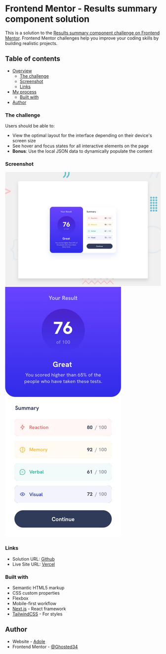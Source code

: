 # Frontend Mentor - Results summary component solution

This is a solution to the [Results summary component challenge on Frontend Mentor](https://www.frontendmentor.io/challenges/results-summary-component-CE_K6s0maV). Frontend Mentor challenges help you improve your coding skills by building realistic projects.

## Table of contents

- [Overview](#overview)
  - [The challenge](#the-challenge)
  - [Screenshot](#screenshot)
  - [Links](#links)
- [My process](#my-process)
  - [Built with](#built-with)
- [Author](#author)

### The challenge

Users should be able to:

- View the optimal layout for the interface depending on their device's screen size
- See hover and focus states for all interactive elements on the page
- **Bonus**: Use the local JSON data to dynamically populate the content

### Screenshot

![Desktop View](assets/design/desktop-preview.jpg)
![Mobile View](assets/design/mobile-design.jpg)

### Links

- Solution URL: [Github](https://github.com/Ghosted34/results-summary)
- Live Site URL: [Vercel](https://resulum.vercel.app/)

### Built with

- Semantic HTML5 markup
- CSS custom properties
- Flexbox
- Mobile-first workflow
- [Next.js](https://nextjs.org/) - React framework
- [TailwindCSS](https://tailwindcss.com/) - For styles

## Author

- Website - [Adole](https://adolejerome.netlify.app)
- Frontend Mentor - [@Ghosted34](https://www.frontendmentor.io/profile/Ghosted34)
